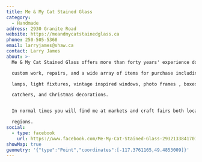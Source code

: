 ```yaml
---
title: Me & My Cat Stained Glass
category:
  - Handmade
address: 2930 Granite Road
website: https://meandmycatstainedglass.ca
phone: 250-505-5368
email: larryjames@shaw.ca
contact: Larry James
about: >-
  Me & My Cat Stained Glass offers more than forty years' experience doing

  custom work, repairs, and a wide array of items for purchase including table

  lamps, light fixtures, vintage inspired windows, photo frames , boxes, sun

  catchers, and Christmas decorations.


  In normal times you will find me at markets and craft fairs both local and in the Kootenay / Boundary and Okanagan

  regions.
social:
  - type: facebook
    url: https://www.facebook.com/Me-My-Cat-Stained-Glass-293213384170790/
showMap: true
geometry: '{"type":"Point","coordinates":[-117.3761165,49.4853009]}'
---
```

